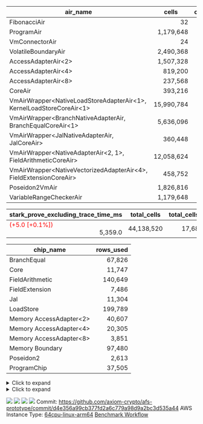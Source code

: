 | air_name | cells | constraints | interactions | main_cols | perm_cols | prep_cols | quotient_deg | rows |
| --- | --- | --- | --- | --- | --- | --- | --- | --- |
| FibonacciAir | <div style='text-align: right'>32</div>  | <div style='text-align: right'>5</div>  |  | <div style='text-align: right'>2</div>  |  |  | <div style='text-align: right'>1</div>  | <div style='text-align: right'>16</div>  |
| ProgramAir | <div style='text-align: right'>1,179,648</div>  | <div style='text-align: right'>4</div>  | <div style='text-align: right'>1</div>  | <div style='text-align: right'>10</div>  | <div style='text-align: right'>8</div>  |  | <div style='text-align: right'>1</div>  | <div style='text-align: right'>65,536</div>  |
| VmConnectorAir | <div style='text-align: right'>24</div>  | <div style='text-align: right'>8</div>  | <div style='text-align: right'>3</div>  | <div style='text-align: right'>4</div>  | <div style='text-align: right'>8</div>  | <div style='text-align: right'>1</div>  | <div style='text-align: right'>4</div>  | <div style='text-align: right'>2</div>  |
| VolatileBoundaryAir | <div style='text-align: right'>2,490,368</div>  | <div style='text-align: right'>16</div>  | <div style='text-align: right'>4</div>  | <div style='text-align: right'>11</div>  | <div style='text-align: right'>8</div>  |  | <div style='text-align: right'>4</div>  | <div style='text-align: right'>131,072</div>  |
| AccessAdapterAir<2> | <div style='text-align: right'>1,507,328</div>  | <div style='text-align: right'>11</div>  | <div style='text-align: right'>5</div>  | <div style='text-align: right'>11</div>  | <div style='text-align: right'>12</div>  |  | <div style='text-align: right'>4</div>  | <div style='text-align: right'>65,536</div>  |
| AccessAdapterAir<4> | <div style='text-align: right'>819,200</div>  | <div style='text-align: right'>11</div>  | <div style='text-align: right'>5</div>  | <div style='text-align: right'>13</div>  | <div style='text-align: right'>12</div>  |  | <div style='text-align: right'>4</div>  | <div style='text-align: right'>32,768</div>  |
| AccessAdapterAir<8> | <div style='text-align: right'>237,568</div>  | <div style='text-align: right'>11</div>  | <div style='text-align: right'>5</div>  | <div style='text-align: right'>17</div>  | <div style='text-align: right'>12</div>  |  | <div style='text-align: right'>4</div>  | <div style='text-align: right'>8,192</div>  |
| CoreAir | <div style='text-align: right'>393,216</div>  | <div style='text-align: right'>13</div>  | <div style='text-align: right'>3</div>  | <div style='text-align: right'>16</div>  | <div style='text-align: right'>8</div>  |  | <div style='text-align: right'>4</div>  | <div style='text-align: right'>16,384</div>  |
| VmAirWrapper<NativeLoadStoreAdapterAir<1>, KernelLoadStoreCoreAir<1> | <div style='text-align: right'>15,990,784</div>  | <div style='text-align: right'>30</div>  | <div style='text-align: right'>19</div>  | <div style='text-align: right'>41</div>  | <div style='text-align: right'>20</div>  |  | <div style='text-align: right'>8</div>  | <div style='text-align: right'>262,144</div>  |
| VmAirWrapper<BranchNativeAdapterAir, BranchEqualCoreAir<1> | <div style='text-align: right'>5,636,096</div>  | <div style='text-align: right'>21</div>  | <div style='text-align: right'>11</div>  | <div style='text-align: right'>23</div>  | <div style='text-align: right'>20</div>  |  | <div style='text-align: right'>4</div>  | <div style='text-align: right'>131,072</div>  |
| VmAirWrapper<JalNativeAdapterAir, JalCoreAir> | <div style='text-align: right'>360,448</div>  | <div style='text-align: right'>6</div>  | <div style='text-align: right'>7</div>  | <div style='text-align: right'>10</div>  | <div style='text-align: right'>12</div>  |  | <div style='text-align: right'>8</div>  | <div style='text-align: right'>16,384</div>  |
| VmAirWrapper<NativeAdapterAir<2, 1>, FieldArithmeticCoreAir> | <div style='text-align: right'>12,058,624</div>  | <div style='text-align: right'>22</div>  | <div style='text-align: right'>15</div>  | <div style='text-align: right'>30</div>  | <div style='text-align: right'>16</div>  |  | <div style='text-align: right'>8</div>  | <div style='text-align: right'>262,144</div>  |
| VmAirWrapper<NativeVectorizedAdapterAir<4>, FieldExtensionCoreAir> | <div style='text-align: right'>458,752</div>  | <div style='text-align: right'>22</div>  | <div style='text-align: right'>15</div>  | <div style='text-align: right'>40</div>  | <div style='text-align: right'>16</div>  |  | <div style='text-align: right'>8</div>  | <div style='text-align: right'>8,192</div>  |
| Poseidon2VmAir<BabyBear> | <div style='text-align: right'>1,826,816</div>  | <div style='text-align: right'>374</div>  | <div style='text-align: right'>32</div>  | <div style='text-align: right'>418</div>  | <div style='text-align: right'>28</div>  |  | <div style='text-align: right'>8</div>  | <div style='text-align: right'>4,096</div>  |
| VariableRangeCheckerAir | <div style='text-align: right'>1,179,648</div>  | <div style='text-align: right'>4</div>  | <div style='text-align: right'>1</div>  | <div style='text-align: right'>1</div>  | <div style='text-align: right'>8</div>  | <div style='text-align: right'>2</div>  | <div style='text-align: right'>1</div>  | <div style='text-align: right'>131,072</div>  |

| stark_prove_excluding_trace_time_ms | total_cells | total_cells_used | trace_gen_time_ms | verify_program_compile_ms |
| --- | --- | --- | --- | --- |
| <span style="color: red">(+5.0 [+0.1%])</span> <div style='text-align: right'>5,359.0</div>  | <div style='text-align: right'>44,138,520</div>  | <div style='text-align: right'>17,680,457</div>  | <span style="color: green">(-22.0 [-3.6%])</span> <div style='text-align: right'>587.0</div>  | <span style="color: red">(+1.0 [+2.1%])</span> <div style='text-align: right'>49.0</div>  |

| chip_name | rows_used |
| --- | --- |
| BranchEqual | <div style='text-align: right'>67,826</div>  |
| Core | <div style='text-align: right'>11,747</div>  |
| FieldArithmetic | <div style='text-align: right'>140,649</div>  |
| FieldExtension | <div style='text-align: right'>7,486</div>  |
| Jal | <div style='text-align: right'>11,304</div>  |
| LoadStore | <div style='text-align: right'>199,789</div>  |
| Memory AccessAdapter<2> | <div style='text-align: right'>40,607</div>  |
| Memory AccessAdapter<4> | <div style='text-align: right'>20,305</div>  |
| Memory AccessAdapter<8> | <div style='text-align: right'>3,851</div>  |
| Memory Boundary | <div style='text-align: right'>97,480</div>  |
| Poseidon2 | <div style='text-align: right'>2,613</div>  |
| ProgramChip | <div style='text-align: right'>37,505</div>  |

<details>
<summary>Click to expand</summary>

| dsl_ir | opcode | frequency |
| --- | --- | --- |
|  | JAL | <div style='text-align: right'>1</div>  |
|  | STOREW | <div style='text-align: right'>2</div>  |
| AddE | FE4ADD | <div style='text-align: right'>1,630</div>  |
| AddEFFI | LOADW | <div style='text-align: right'>128</div>  |
| AddEFFI | STOREW | <div style='text-align: right'>384</div>  |
| AddEI | ADD | <div style='text-align: right'>5,664</div>  |
| AddFI | ADD | <div style='text-align: right'>2,823</div>  |
| AddV | ADD | <div style='text-align: right'>1,815</div>  |
| AddVI | ADD | <div style='text-align: right'>35,364</div>  |
| Alloc | ADD | <div style='text-align: right'>13,011</div>  |
| Alloc | LOADW | <div style='text-align: right'>13,011</div>  |
| Alloc | MUL | <div style='text-align: right'>8,979</div>  |
| AssertEqE | BNE | <div style='text-align: right'>404</div>  |
| AssertEqEI | BNE | <div style='text-align: right'>4</div>  |
| AssertEqF | BNE | <div style='text-align: right'>4,901</div>  |
| AssertEqV | BNE | <div style='text-align: right'>3,540</div>  |
| AssertEqVI | BNE | <div style='text-align: right'>20</div>  |
| CycleTrackerEnd | CT_END | <div style='text-align: right'>3,807</div>  |
| CycleTrackerStart | CT_START | <div style='text-align: right'>3,807</div>  |
| DivE | BBE4DIV | <div style='text-align: right'>1,202</div>  |
| DivEIN | BBE4DIV | <div style='text-align: right'>1</div>  |
| DivEIN | STOREW | <div style='text-align: right'>4</div>  |
| DivFIN | DIV | <div style='text-align: right'>3</div>  |
| For | ADD | <div style='text-align: right'>34,831</div>  |
| For | BNE | <div style='text-align: right'>44,214</div>  |
| For | JAL | <div style='text-align: right'>9,383</div>  |
| For | LOADW | <div style='text-align: right'>700</div>  |
| For | STOREW | <div style='text-align: right'>8,683</div>  |
| HintBitsF | HINT_BITS | <div style='text-align: right'>101</div>  |
| HintInputVec | HINT_INPUT | <div style='text-align: right'>4,032</div>  |
| IfEq | BNE | <div style='text-align: right'>722</div>  |
| IfEqI | BNE | <div style='text-align: right'>11,289</div>  |
| IfEqI | JAL | <div style='text-align: right'>1,913</div>  |
| IfNe | BEQ | <div style='text-align: right'>2,129</div>  |
| IfNe | JAL | <div style='text-align: right'>7</div>  |
| IfNeI | BEQ | <div style='text-align: right'>603</div>  |
| ImmE | STOREW | <div style='text-align: right'>2,008</div>  |
| ImmF | STOREW | <div style='text-align: right'>7,036</div>  |
| ImmV | STOREW | <div style='text-align: right'>12,751</div>  |
| LoadE | LOADW | <div style='text-align: right'>4,836</div>  |
| LoadE | LOADW2 | <div style='text-align: right'>14,000</div>  |
| LoadF | LOADW | <div style='text-align: right'>13,252</div>  |
| LoadF | LOADW2 | <div style='text-align: right'>3,096</div>  |
| LoadV | LOADW | <div style='text-align: right'>8,800</div>  |
| LoadV | LOADW2 | <div style='text-align: right'>19,451</div>  |
| MulE | BBE4MUL | <div style='text-align: right'>3,418</div>  |
| MulEF | MUL | <div style='text-align: right'>1,608</div>  |
| MulEI | BBE4MUL | <div style='text-align: right'>33</div>  |
| MulEI | STOREW | <div style='text-align: right'>132</div>  |
| MulF | MUL | <div style='text-align: right'>2,204</div>  |
| MulFI | MUL | <div style='text-align: right'>1</div>  |
| MulV | MUL | <div style='text-align: right'>3,131</div>  |
| MulVI | MUL | <div style='text-align: right'>2,604</div>  |
| Poseidon2CompressBabyBear | COMP_POS2 | <div style='text-align: right'>2,000</div>  |
| Poseidon2PermuteBabyBear | PERM_POS2 | <div style='text-align: right'>613</div>  |
| StoreE | STOREW | <div style='text-align: right'>32,012</div>  |
| StoreE | STOREW2 | <div style='text-align: right'>4,816</div>  |
| StoreF | STOREW | <div style='text-align: right'>6,484</div>  |
| StoreF | STOREW2 | <div style='text-align: right'>3,962</div>  |
| StoreHintWord | ADD | <div style='text-align: right'>19,708</div>  |
| StoreHintWord | SHINTW | <div style='text-align: right'>26,871</div>  |
| StoreV | STOREW | <div style='text-align: right'>1,462</div>  |
| StoreV | STOREW2 | <div style='text-align: right'>11,093</div>  |
| SubE | FE4SUB | <div style='text-align: right'>1,202</div>  |
| SubEF | LOADW | <div style='text-align: right'>4,815</div>  |
| SubEF | SUB | <div style='text-align: right'>1,605</div>  |
| SubEI | ADD | <div style='text-align: right'>8</div>  |
| SubV | SUB | <div style='text-align: right'>3,101</div>  |
| SubVI | SUB | <div style='text-align: right'>3,789</div>  |
| SubVIN | SUB | <div style='text-align: right'>400</div>  |

</details>

<details>
<summary>Click to expand</summary>

| air_name | dsl_ir | opcode | cells_used |
| --- | --- | --- | --- |
| <JalNativeAdapterAir,JalCoreAir> |  | JAL | <div style='text-align: right'>10</div>  |
| Boundary |  | JAL | <div style='text-align: right'>11</div>  |
| <NativeLoadStoreAdapterAir<1>,KernelLoadStoreCoreAir<1>> |  | STOREW | <div style='text-align: right'>82</div>  |
| Boundary |  | STOREW | <div style='text-align: right'>22</div>  |
| <NativeVectorizedAdapterAir<4>,FieldExtensionCoreAir> | AddE | FE4ADD | <div style='text-align: right'>65,200</div>  |
| AccessAdapter<2> | AddE | FE4ADD | <div style='text-align: right'>24,882</div>  |
| AccessAdapter<4> | AddE | FE4ADD | <div style='text-align: right'>14,703</div>  |
| Boundary | AddE | FE4ADD | <div style='text-align: right'>792</div>  |
| <NativeLoadStoreAdapterAir<1>,KernelLoadStoreCoreAir<1>> | AddEFFI | LOADW | <div style='text-align: right'>5,248</div>  |
| AccessAdapter<2> | AddEFFI | LOADW | <div style='text-align: right'>132</div>  |
| AccessAdapter<4> | AddEFFI | LOADW | <div style='text-align: right'>156</div>  |
| Boundary | AddEFFI | LOADW | <div style='text-align: right'>176</div>  |
| <NativeLoadStoreAdapterAir<1>,KernelLoadStoreCoreAir<1>> | AddEFFI | STOREW | <div style='text-align: right'>15,744</div>  |
| AccessAdapter<2> | AddEFFI | STOREW | <div style='text-align: right'>132</div>  |
| Boundary | AddEFFI | STOREW | <div style='text-align: right'>528</div>  |
| <NativeAdapterAir<2, 1>,FieldArithmeticCoreAir> | AddEI | ADD | <div style='text-align: right'>169,920</div>  |
| AccessAdapter<2> | AddEI | ADD | <div style='text-align: right'>24,398</div>  |
| AccessAdapter<4> | AddEI | ADD | <div style='text-align: right'>14,417</div>  |
| Boundary | AddEI | ADD | <div style='text-align: right'>440</div>  |
| <NativeAdapterAir<2, 1>,FieldArithmeticCoreAir> | AddFI | ADD | <div style='text-align: right'>84,690</div>  |
| Boundary | AddFI | ADD | <div style='text-align: right'>242</div>  |
| <NativeAdapterAir<2, 1>,FieldArithmeticCoreAir> | AddV | ADD | <div style='text-align: right'>54,450</div>  |
| Boundary | AddV | ADD | <div style='text-align: right'>33</div>  |
| <NativeAdapterAir<2, 1>,FieldArithmeticCoreAir> | AddVI | ADD | <div style='text-align: right'>1,060,920</div>  |
| Boundary | AddVI | ADD | <div style='text-align: right'>35,486</div>  |
| <NativeAdapterAir<2, 1>,FieldArithmeticCoreAir> | Alloc | ADD | <div style='text-align: right'>390,330</div>  |
| <NativeLoadStoreAdapterAir<1>,KernelLoadStoreCoreAir<1>> | Alloc | LOADW | <div style='text-align: right'>533,451</div>  |
| Boundary | Alloc | LOADW | <div style='text-align: right'>1,815</div>  |
| <NativeAdapterAir<2, 1>,FieldArithmeticCoreAir> | Alloc | MUL | <div style='text-align: right'>269,370</div>  |
| AccessAdapter<2> | Alloc | MUL | <div style='text-align: right'>22</div>  |
| AccessAdapter<4> | Alloc | MUL | <div style='text-align: right'>26</div>  |
| <BranchNativeAdapterAir,BranchEqualCoreAir<1>> | AssertEqE | BNE | <div style='text-align: right'>9,292</div>  |
| AccessAdapter<2> | AssertEqE | BNE | <div style='text-align: right'>2,222</div>  |
| AccessAdapter<4> | AssertEqE | BNE | <div style='text-align: right'>1,313</div>  |
| <BranchNativeAdapterAir,BranchEqualCoreAir<1>> | AssertEqEI | BNE | <div style='text-align: right'>92</div>  |
| <BranchNativeAdapterAir,BranchEqualCoreAir<1>> | AssertEqF | BNE | <div style='text-align: right'>112,723</div>  |
| <BranchNativeAdapterAir,BranchEqualCoreAir<1>> | AssertEqV | BNE | <div style='text-align: right'>81,420</div>  |
| <BranchNativeAdapterAir,BranchEqualCoreAir<1>> | AssertEqVI | BNE | <div style='text-align: right'>460</div>  |
| CoreAir | CycleTrackerEnd | CT_END | <div style='text-align: right'>60,912</div>  |
| CoreAir | CycleTrackerStart | CT_START | <div style='text-align: right'>60,912</div>  |
| <NativeVectorizedAdapterAir<4>,FieldExtensionCoreAir> | DivE | BBE4DIV | <div style='text-align: right'>48,080</div>  |
| AccessAdapter<2> | DivE | BBE4DIV | <div style='text-align: right'>35,310</div>  |
| AccessAdapter<4> | DivE | BBE4DIV | <div style='text-align: right'>20,865</div>  |
| <NativeVectorizedAdapterAir<4>,FieldExtensionCoreAir> | DivEIN | BBE4DIV | <div style='text-align: right'>40</div>  |
| AccessAdapter<2> | DivEIN | BBE4DIV | <div style='text-align: right'>22</div>  |
| AccessAdapter<4> | DivEIN | BBE4DIV | <div style='text-align: right'>13</div>  |
| <NativeLoadStoreAdapterAir<1>,KernelLoadStoreCoreAir<1>> | DivEIN | STOREW | <div style='text-align: right'>164</div>  |
| AccessAdapter<2> | DivEIN | STOREW | <div style='text-align: right'>11</div>  |
| <NativeAdapterAir<2, 1>,FieldArithmeticCoreAir> | DivFIN | DIV | <div style='text-align: right'>90</div>  |
| <NativeAdapterAir<2, 1>,FieldArithmeticCoreAir> | For | ADD | <div style='text-align: right'>1,044,930</div>  |
| <BranchNativeAdapterAir,BranchEqualCoreAir<1>> | For | BNE | <div style='text-align: right'>1,016,922</div>  |
| <JalNativeAdapterAir,JalCoreAir> | For | JAL | <div style='text-align: right'>93,830</div>  |
| AccessAdapter<2> | For | JAL | <div style='text-align: right'>55</div>  |
| AccessAdapter<4> | For | JAL | <div style='text-align: right'>65</div>  |
| <NativeLoadStoreAdapterAir<1>,KernelLoadStoreCoreAir<1>> | For | LOADW | <div style='text-align: right'>28,700</div>  |
| Boundary | For | LOADW | <div style='text-align: right'>1,100</div>  |
| <NativeLoadStoreAdapterAir<1>,KernelLoadStoreCoreAir<1>> | For | STOREW | <div style='text-align: right'>356,003</div>  |
| Boundary | For | STOREW | <div style='text-align: right'>572</div>  |
| CoreAir | HintBitsF | HINT_BITS | <div style='text-align: right'>1,616</div>  |
| CoreAir | HintInputVec | HINT_INPUT | <div style='text-align: right'>64,512</div>  |
| <BranchNativeAdapterAir,BranchEqualCoreAir<1>> | IfEq | BNE | <div style='text-align: right'>16,606</div>  |
| <BranchNativeAdapterAir,BranchEqualCoreAir<1>> | IfEqI | BNE | <div style='text-align: right'>259,647</div>  |
| <JalNativeAdapterAir,JalCoreAir> | IfEqI | JAL | <div style='text-align: right'>19,130</div>  |
| <BranchNativeAdapterAir,BranchEqualCoreAir<1>> | IfNe | BEQ | <div style='text-align: right'>48,967</div>  |
| <JalNativeAdapterAir,JalCoreAir> | IfNe | JAL | <div style='text-align: right'>70</div>  |
| <BranchNativeAdapterAir,BranchEqualCoreAir<1>> | IfNeI | BEQ | <div style='text-align: right'>13,869</div>  |
| <NativeLoadStoreAdapterAir<1>,KernelLoadStoreCoreAir<1>> | ImmE | STOREW | <div style='text-align: right'>82,328</div>  |
| AccessAdapter<2> | ImmE | STOREW | <div style='text-align: right'>2,200</div>  |
| AccessAdapter<4> | ImmE | STOREW | <div style='text-align: right'>1,300</div>  |
| Boundary | ImmE | STOREW | <div style='text-align: right'>44</div>  |
| <NativeLoadStoreAdapterAir<1>,KernelLoadStoreCoreAir<1>> | ImmF | STOREW | <div style='text-align: right'>288,476</div>  |
| Boundary | ImmF | STOREW | <div style='text-align: right'>2,156</div>  |
| <NativeLoadStoreAdapterAir<1>,KernelLoadStoreCoreAir<1>> | ImmV | STOREW | <div style='text-align: right'>522,791</div>  |
| Boundary | ImmV | STOREW | <div style='text-align: right'>37,334</div>  |
| <NativeLoadStoreAdapterAir<1>,KernelLoadStoreCoreAir<1>> | LoadE | LOADW | <div style='text-align: right'>198,276</div>  |
| AccessAdapter<2> | LoadE | LOADW | <div style='text-align: right'>17,688</div>  |
| AccessAdapter<4> | LoadE | LOADW | <div style='text-align: right'>10,452</div>  |
| Boundary | LoadE | LOADW | <div style='text-align: right'>220</div>  |
| <NativeLoadStoreAdapterAir<1>,KernelLoadStoreCoreAir<1>> | LoadE | LOADW2 | <div style='text-align: right'>574,000</div>  |
| AccessAdapter<2> | LoadE | LOADW2 | <div style='text-align: right'>28,666</div>  |
| AccessAdapter<4> | LoadE | LOADW2 | <div style='text-align: right'>16,939</div>  |
| <NativeLoadStoreAdapterAir<1>,KernelLoadStoreCoreAir<1>> | LoadF | LOADW | <div style='text-align: right'>543,332</div>  |
| AccessAdapter<2> | LoadF | LOADW | <div style='text-align: right'>26,400</div>  |
| AccessAdapter<4> | LoadF | LOADW | <div style='text-align: right'>15,600</div>  |
| AccessAdapter<8> | LoadF | LOADW | <div style='text-align: right'>10,200</div>  |
| Boundary | LoadF | LOADW | <div style='text-align: right'>330</div>  |
| <NativeLoadStoreAdapterAir<1>,KernelLoadStoreCoreAir<1>> | LoadF | LOADW2 | <div style='text-align: right'>126,936</div>  |
| AccessAdapter<2> | LoadF | LOADW2 | <div style='text-align: right'>715</div>  |
| AccessAdapter<4> | LoadF | LOADW2 | <div style='text-align: right'>429</div>  |
| AccessAdapter<8> | LoadF | LOADW2 | <div style='text-align: right'>323</div>  |
| Boundary | LoadF | LOADW2 | <div style='text-align: right'>1,210</div>  |
| <NativeLoadStoreAdapterAir<1>,KernelLoadStoreCoreAir<1>> | LoadV | LOADW | <div style='text-align: right'>360,800</div>  |
| Boundary | LoadV | LOADW | <div style='text-align: right'>34,881</div>  |
| <NativeLoadStoreAdapterAir<1>,KernelLoadStoreCoreAir<1>> | LoadV | LOADW2 | <div style='text-align: right'>797,491</div>  |
| Boundary | LoadV | LOADW2 | <div style='text-align: right'>935</div>  |
| <NativeVectorizedAdapterAir<4>,FieldExtensionCoreAir> | MulE | BBE4MUL | <div style='text-align: right'>136,720</div>  |
| AccessAdapter<2> | MulE | BBE4MUL | <div style='text-align: right'>33,352</div>  |
| AccessAdapter<4> | MulE | BBE4MUL | <div style='text-align: right'>19,708</div>  |
| Boundary | MulE | BBE4MUL | <div style='text-align: right'>572</div>  |
| <NativeAdapterAir<2, 1>,FieldArithmeticCoreAir> | MulEF | MUL | <div style='text-align: right'>48,240</div>  |
| AccessAdapter<2> | MulEF | MUL | <div style='text-align: right'>8,822</div>  |
| AccessAdapter<4> | MulEF | MUL | <div style='text-align: right'>5,213</div>  |
| Boundary | MulEF | MUL | <div style='text-align: right'>44</div>  |
| <NativeVectorizedAdapterAir<4>,FieldExtensionCoreAir> | MulEI | BBE4MUL | <div style='text-align: right'>1,320</div>  |
| AccessAdapter<2> | MulEI | BBE4MUL | <div style='text-align: right'>1,892</div>  |
| AccessAdapter<4> | MulEI | BBE4MUL | <div style='text-align: right'>1,118</div>  |
| Boundary | MulEI | BBE4MUL | <div style='text-align: right'>924</div>  |
| <NativeLoadStoreAdapterAir<1>,KernelLoadStoreCoreAir<1>> | MulEI | STOREW | <div style='text-align: right'>5,412</div>  |
| AccessAdapter<2> | MulEI | STOREW | <div style='text-align: right'>638</div>  |
| AccessAdapter<4> | MulEI | STOREW | <div style='text-align: right'>338</div>  |
| Boundary | MulEI | STOREW | <div style='text-align: right'>33</div>  |
| <NativeAdapterAir<2, 1>,FieldArithmeticCoreAir> | MulF | MUL | <div style='text-align: right'>66,120</div>  |
| Boundary | MulF | MUL | <div style='text-align: right'>11</div>  |
| <NativeAdapterAir<2, 1>,FieldArithmeticCoreAir> | MulFI | MUL | <div style='text-align: right'>30</div>  |
| Boundary | MulFI | MUL | <div style='text-align: right'>11</div>  |
| <NativeAdapterAir<2, 1>,FieldArithmeticCoreAir> | MulV | MUL | <div style='text-align: right'>93,930</div>  |
| Boundary | MulV | MUL | <div style='text-align: right'>34,408</div>  |
| <NativeAdapterAir<2, 1>,FieldArithmeticCoreAir> | MulVI | MUL | <div style='text-align: right'>78,120</div>  |
| Boundary | MulVI | MUL | <div style='text-align: right'>44</div>  |
| AccessAdapter<2> | Poseidon2CompressBabyBear | COMP_POS2 | <div style='text-align: right'>88,000</div>  |
| AccessAdapter<4> | Poseidon2CompressBabyBear | COMP_POS2 | <div style='text-align: right'>52,000</div>  |
| AccessAdapter<8> | Poseidon2CompressBabyBear | COMP_POS2 | <div style='text-align: right'>34,000</div>  |
| Poseidon2VmAir<BabyBear> | Poseidon2CompressBabyBear | COMP_POS2 | <div style='text-align: right'>836,000</div>  |
| AccessAdapter<2> | Poseidon2PermuteBabyBear | PERM_POS2 | <div style='text-align: right'>53,801</div>  |
| AccessAdapter<4> | Poseidon2PermuteBabyBear | PERM_POS2 | <div style='text-align: right'>31,798</div>  |
| AccessAdapter<8> | Poseidon2PermuteBabyBear | PERM_POS2 | <div style='text-align: right'>20,842</div>  |
| Poseidon2VmAir<BabyBear> | Poseidon2PermuteBabyBear | PERM_POS2 | <div style='text-align: right'>256,234</div>  |
| <NativeLoadStoreAdapterAir<1>,KernelLoadStoreCoreAir<1>> | StoreE | STOREW | <div style='text-align: right'>1,312,492</div>  |
| AccessAdapter<2> | StoreE | STOREW | <div style='text-align: right'>8,800</div>  |
| AccessAdapter<4> | StoreE | STOREW | <div style='text-align: right'>5,200</div>  |
| Boundary | StoreE | STOREW | <div style='text-align: right'>352,132</div>  |
| <NativeLoadStoreAdapterAir<1>,KernelLoadStoreCoreAir<1>> | StoreE | STOREW2 | <div style='text-align: right'>197,456</div>  |
| AccessAdapter<2> | StoreE | STOREW2 | <div style='text-align: right'>8,800</div>  |
| AccessAdapter<4> | StoreE | STOREW2 | <div style='text-align: right'>5,200</div>  |
| Boundary | StoreE | STOREW2 | <div style='text-align: right'>17,776</div>  |
| <NativeLoadStoreAdapterAir<1>,KernelLoadStoreCoreAir<1>> | StoreF | STOREW | <div style='text-align: right'>265,844</div>  |
| Boundary | StoreF | STOREW | <div style='text-align: right'>71,324</div>  |
| <NativeLoadStoreAdapterAir<1>,KernelLoadStoreCoreAir<1>> | StoreF | STOREW2 | <div style='text-align: right'>162,442</div>  |
| AccessAdapter<2> | StoreF | STOREW2 | <div style='text-align: right'>231</div>  |
| AccessAdapter<4> | StoreF | STOREW2 | <div style='text-align: right'>143</div>  |
| AccessAdapter<8> | StoreF | STOREW2 | <div style='text-align: right'>102</div>  |
| Boundary | StoreF | STOREW2 | <div style='text-align: right'>35,838</div>  |
| <NativeAdapterAir<2, 1>,FieldArithmeticCoreAir> | StoreHintWord | ADD | <div style='text-align: right'>591,240</div>  |
| <NativeLoadStoreAdapterAir<1>,KernelLoadStoreCoreAir<1>> | StoreHintWord | SHINTW | <div style='text-align: right'>1,101,711</div>  |
| Boundary | StoreHintWord | SHINTW | <div style='text-align: right'>295,581</div>  |
| <NativeLoadStoreAdapterAir<1>,KernelLoadStoreCoreAir<1>> | StoreV | STOREW | <div style='text-align: right'>59,942</div>  |
| Boundary | StoreV | STOREW | <div style='text-align: right'>16,082</div>  |
| <NativeLoadStoreAdapterAir<1>,KernelLoadStoreCoreAir<1>> | StoreV | STOREW2 | <div style='text-align: right'>454,813</div>  |
| Boundary | StoreV | STOREW2 | <div style='text-align: right'>93,258</div>  |
| <NativeVectorizedAdapterAir<4>,FieldExtensionCoreAir> | SubE | FE4SUB | <div style='text-align: right'>48,080</div>  |
| AccessAdapter<2> | SubE | FE4SUB | <div style='text-align: right'>44,176</div>  |
| AccessAdapter<4> | SubE | FE4SUB | <div style='text-align: right'>26,104</div>  |
| Boundary | SubE | FE4SUB | <div style='text-align: right'>220</div>  |
| <NativeLoadStoreAdapterAir<1>,KernelLoadStoreCoreAir<1>> | SubEF | LOADW | <div style='text-align: right'>197,415</div>  |
| AccessAdapter<2> | SubEF | LOADW | <div style='text-align: right'>17,633</div>  |
| Boundary | SubEF | LOADW | <div style='text-align: right'>99</div>  |
| <NativeAdapterAir<2, 1>,FieldArithmeticCoreAir> | SubEF | SUB | <div style='text-align: right'>48,150</div>  |
| AccessAdapter<2> | SubEF | SUB | <div style='text-align: right'>17,633</div>  |
| AccessAdapter<4> | SubEF | SUB | <div style='text-align: right'>20,839</div>  |
| Boundary | SubEF | SUB | <div style='text-align: right'>33</div>  |
| <NativeAdapterAir<2, 1>,FieldArithmeticCoreAir> | SubEI | ADD | <div style='text-align: right'>240</div>  |
| AccessAdapter<2> | SubEI | ADD | <div style='text-align: right'>44</div>  |
| AccessAdapter<4> | SubEI | ADD | <div style='text-align: right'>26</div>  |
| <NativeAdapterAir<2, 1>,FieldArithmeticCoreAir> | SubV | SUB | <div style='text-align: right'>93,030</div>  |
| Boundary | SubV | SUB | <div style='text-align: right'>44</div>  |
| <NativeAdapterAir<2, 1>,FieldArithmeticCoreAir> | SubVI | SUB | <div style='text-align: right'>113,670</div>  |
| Boundary | SubVI | SUB | <div style='text-align: right'>35,519</div>  |
| <NativeAdapterAir<2, 1>,FieldArithmeticCoreAir> | SubVIN | SUB | <div style='text-align: right'>12,000</div>  |

</details>



[![](https://axiom-public-data-staging-us-east-1.s3.us-east-1.amazonaws.com/benchmark/github/flamegraphs/d4e356a99cb377fd2a6c779a98d9a2bc3d535a44/verify_fibair.dsl_ir.opcode.air_name.cells_used.reverse.svg)](https://axiom-public-data-staging-us-east-1.s3.us-east-1.amazonaws.com/benchmark/github/flamegraphs/d4e356a99cb377fd2a6c779a98d9a2bc3d535a44/verify_fibair.dsl_ir.opcode.air_name.cells_used.reverse.svg)
[![](https://axiom-public-data-staging-us-east-1.s3.us-east-1.amazonaws.com/benchmark/github/flamegraphs/d4e356a99cb377fd2a6c779a98d9a2bc3d535a44/verify_fibair.dsl_ir.opcode.air_name.cells_used.svg)](https://axiom-public-data-staging-us-east-1.s3.us-east-1.amazonaws.com/benchmark/github/flamegraphs/d4e356a99cb377fd2a6c779a98d9a2bc3d535a44/verify_fibair.dsl_ir.opcode.air_name.cells_used.svg)
[![](https://axiom-public-data-staging-us-east-1.s3.us-east-1.amazonaws.com/benchmark/github/flamegraphs/d4e356a99cb377fd2a6c779a98d9a2bc3d535a44/verify_fibair.dsl_ir.opcode.frequency.reverse.svg)](https://axiom-public-data-staging-us-east-1.s3.us-east-1.amazonaws.com/benchmark/github/flamegraphs/d4e356a99cb377fd2a6c779a98d9a2bc3d535a44/verify_fibair.dsl_ir.opcode.frequency.reverse.svg)
[![](https://axiom-public-data-staging-us-east-1.s3.us-east-1.amazonaws.com/benchmark/github/flamegraphs/d4e356a99cb377fd2a6c779a98d9a2bc3d535a44/verify_fibair.dsl_ir.opcode.frequency.svg)](https://axiom-public-data-staging-us-east-1.s3.us-east-1.amazonaws.com/benchmark/github/flamegraphs/d4e356a99cb377fd2a6c779a98d9a2bc3d535a44/verify_fibair.dsl_ir.opcode.frequency.svg)
Commit: https://github.com/axiom-crypto/afs-prototype/commit/d4e356a99cb377fd2a6c779a98d9a2bc3d535a44
AWS Instance Type: [64cpu-linux-arm64](https://instances.vantage.sh/aws/ec2/64cpu-linux-arm64)
[Benchmark Workflow](https://github.com/axiom-crypto/afs-prototype/actions/runs/11523070610)

